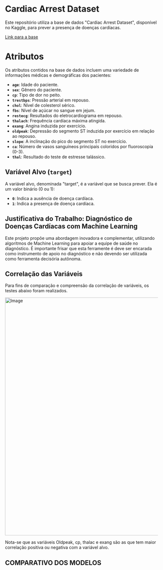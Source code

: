 <h1>Cardiac Arrest Dataset</h1>
<p>Este repositório utiliza a base de dados "Cardiac Arrest Dataset", disponível no Kaggle, para prever a presença de doenças cardíacas. </p>
<a href="https://www.kaggle.com/datasets/iamtanmayshukla/cardiac-arrest-dataset"> Link para a base</a>
<h1>Atributos</h1>
<p>Os atributos contidos na base de dados incluem uma variedade de informações médicas e demográficas dos pacientes:</p>
<ul>
        <li><strong><code>age</code></strong>: Idade do paciente.</li>
        <li><strong><code>sex</code></strong>: Gênero do paciente.</li>
        <li><strong><code>cp</code></strong>: Tipo de dor no peito.</li>
        <li><strong><code>trestbps</code></strong>: Pressão arterial em repouso.</li>
        <li><strong><code>chol</code></strong>: Nível de colesterol sérico.</li>
        <li><strong><code>fbs</code></strong>: Nível de açúcar no sangue em jejum.</li>
        <li><strong><code>restecg</code></strong>: Resultados do eletrocardiograma em repouso.</li>
        <li><strong><code>thalach</code></strong>: Frequência cardíaca máxima atingida.</li>
        <li><strong><code>exang</code></strong>: Angina induzida por exercício.</li>
        <li><strong><code>oldpeak</code></strong>: Depressão do segmento ST induzida por exercício em relação ao repouso.</li>
        <li><strong><code>slope</code></strong>: A inclinação do pico do segmento ST no exercício.</li>
        <li><strong><code>ca</code></strong>: Número de vasos sanguíneos principais coloridos por fluoroscopia (0-3).</li>
        <li><strong><code>thal</code></strong>: Resultado do teste de estresse talássico.</li>
    </ul>
<h2>Variável Alvo (<code>target</code>)</h2>
<p>A variável alvo, denominada "target", é a variável que se busca prever. Ela é um valor binário (0 ou 1):</p>
<ul>
        <li><strong><code>0</code></strong>: Indica a ausência de doença cardíaca.</li>
        <li><strong><code>1</code></strong>: Indica a presença de doença cardíaca.</li>
    </ul>
<h2>Justificativa do Trabalho: Diagnóstico de Doenças Cardíacas com Machine Learning</h2>
<p>Este projeto propõe uma abordagem inovadora e complementar, utilizando algoritmos de Machine Learning para apoiar a equipe de saúde no diagnóstico. É importante frisar que esta ferramente é deve ser encarada como instrumento de apoio no diagnóstico e não devendo ser utilizada como ferramenta decisória autônoma. </p>
<h2>Correlação das Variáveis</h2>
<p>Para fins de comparação e compreensão da correlação de variáveis, os testes abaixo foram realizados.</p>
<img width="1184" height="784" alt="Image" src="https://github.com/user-attachments/assets/9b3028bf-655c-4fae-a19c-52bdb3dc5134" />
<p>Nota-se que as variáveis Oldpeak, cp, thalac e exang são as que tem maior correlação positiva ou negativa com a variável alvo.</p>
<h2>COMPARATIVO DOS MODELOS</h2>
